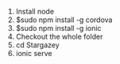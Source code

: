 1. Install node
2. $sudo npm install -g cordova
3. $sudo npm install -g ionic
4. Checkout the whole folder
5. cd Stargazey
6. ionic serve
